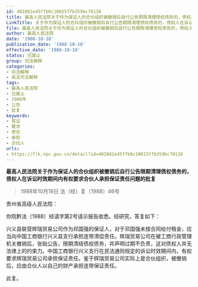```yaml
---
id: 402881e45ffb0c10015ffb359bc70138
title: 最高人民法院关于作为保证人的合伙组织被撤销后自行公告期限清理债权债务的，债权人在诉讼时效期间内有权要求合伙人承担保证责任问题的批复
LinkTitle: 关于作为保证人的合伙组织被撤销后自行公告期限清理债权债务的，债权人在诉讼时效期间内有权要求合伙人承担保证责任问题的批复
file: 最高人民法院关于作为保证人的合伙组织被撤销后自行公告期限清理债权债务的，债权人在诉讼时效期间内有权要求合伙人承担保证责任问题的批复_1988_402881e45ffb0c10015ffb359bc70138.docx
author: 最高人民法院
date: '1988-10-18'
publication_date: '1988-10-18'
effective_date: '1988-10-18'
status: 已废止
group: 司法解释
categories:
- 司法解释
- 高法司法解释
tags:
- 最高人民法院
- 已废止
- 1988年
- 公告
- 批复
keywords:
- 保证
- 要求
- 责任
- 承担
- 合伙人
urls:
- https://flk.npc.gov.cn/detail?id=402881e45ffb0c10015ffb359bc70138
---
```


**最高人民法院关于作为保证人的合伙组织被撤销后自行公告限期清理债权债务的，债权人在诉讼时效期间内有权要求合伙人承担保证责任问题的批复**

> 1988年10月18日 法（经）复〔1988〕46号

贵州省高级人民法院：

你院黔法〔1988〕经请字第2号请示报告收悉。经研究，答复如下：

兴义县联营辉瑞贸易公司作为邓国强的保证人，对于邓国强未按合同给付租金，应当向中国工商银行兴义县支行承担连带清偿责任。辉瑞贸易公司在被工商行政管理机关撤销后，张贴公告，限期清结债权债务，并声明过期不负责，这对债权人并无法律上的约束力。中国工商银行兴义支行在民法通则规定的诉讼时效期间内，有权要求辉瑞贸易公司承担保证责任。鉴于辉瑞贸易公司实际上是合伙组织，被撤销后，应由合伙人以自己的财产承担连带保证责任。

此复。
